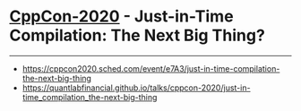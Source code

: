 # [CppCon-2020](https://cppcon.org/) - Just-in-Time Compilation: The Next Big Thing?
---

* https://cppcon2020.sched.com/event/e7A3/just-in-time-compilation-the-next-big-thing
* https://quantlabfinancial.github.io/talks/cppcon-2020/just-in-time_compilation_the-next-big-thing
